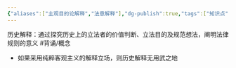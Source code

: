 ```yaml
---
{"aliases":["主观目的论解释","法意解释"],"dg-publish":true,"tags":["知识点","法理"],"permalink":"/学习笔记studyup/法理学/历史解释/","dgPassFrontmatter":true,"created":"2024-07-16T10:05:31.621+08:00","updated":"2024-10-26T19:24:10.571+08:00"}
---
```


历史解释：通过探究历史上的立法者的价值判断、立法目的及规范想法，阐明法律规则的意义 #背诵/概念 
- 如果采用纯粹客观主义的解释立场，则历史解释无用武之地